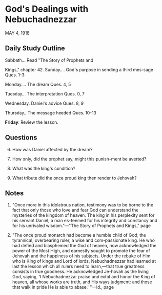 # God's Dealings with Nebuchadnezzar
MAY 4, 1918

## Daily Study Outline

Sabbath... Read "The Story of Prophets and

Kings," chapter 42. Sunday.... God's purpose in sending a third mes-sage Ques. 1-3

Monday.... The dream Ques. 4, 5

Tuesday... The interpretation Ques. 0, 7

Wednesday. Daniel's advice Ques. 8, 9

Thursday.. The message heeded Ques. 10-13

**Friday**: Review the lesson.

## Questions

6. How was Daniel affected by the dream? 

8. How only, did the prophet say, might this punish-ment be averted? 

11. What was the king's condition? 

13. What tribute did the once proud king then render to Jehovah? 

## Notes

1. "Once more in this idolatrous nation, testimony was to be borne to the fact that only those who love and fear God can understand the mysteries of the kingdom of heaven. The king in his perplexity sent for his servant Daniel, a man es-teemed for his integrity and constancy and for his unrivaled wisdom."—"The Story of Prophets and Kings," page

3. "The once proud monarch had become a humble child of God; the tyrannical, overbearing ruler, a wise and com-passionate king. He who had defied and blasphemed the God of heaven, now acknowledged the power of the Most High, and earnestly sought to promote the fear of Jehovah and the happiness of his subjects. Under the rebuke of Him who is King of kings and Lord of lords, Nebuchadnezzar had learned at last the lesson which all rulers need to learn,—that true greatness consists in true goodness. He acknowledged Je-hovah as the living God, saying, 'I Nebuchadnezzar praise and extol and honor the King of heaven, all whose works are truth, and His ways judgment: and those that walk in pride He is able to abase.' "—Id., page
